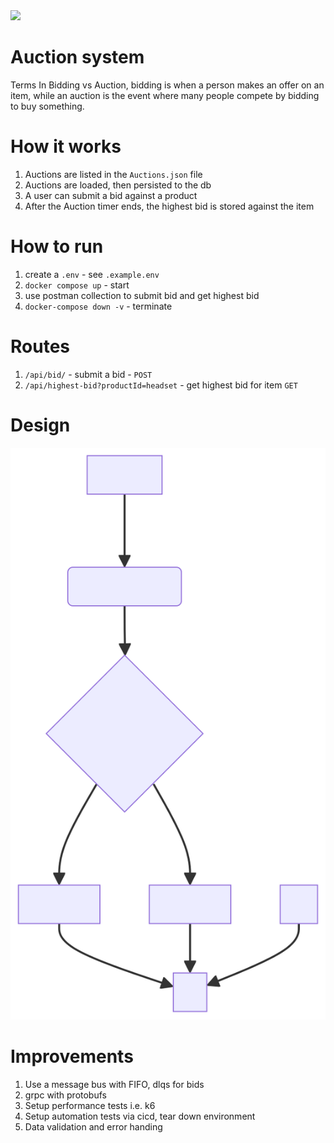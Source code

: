 <img src="https://github.com/umerDev/AuctionSystem/actions/workflows/test.yaml/badge.svg">

# Auction system

Terms
In Bidding vs Auction, bidding is when a person makes an offer on an item,
while an auction is the event where many people compete by bidding to buy something.

# How it works

1. Auctions are listed in the `Auctions.json` file
2. Auctions are loaded, then persisted to the db
3. A user can submit a bid against a product
4. After the Auction timer ends, the highest bid is stored against the item

# How to run

1. create a `.env` - see `.example.env`
2. `docker compose up` - start
3. use postman collection to submit bid and get highest bid
4. `docker-compose down -v` - terminate

# Routes

1. `/api/bid/` - submit a bid - `POST`
2. `/api/highest-bid?productId=headset` - get highest bid for item `GET`

# Design

<img src="images/Design.svg">

# Improvements

1. Use a message bus with FIFO, dlqs for bids
2. grpc with protobufs
3. Setup performance tests i.e. k6
4. Setup automation tests via cicd, tear down environment
5. Data validation and error handing
